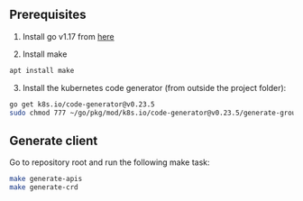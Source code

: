 ## Prerequisites

1. Install go v1.17 from [here](https://golang.org/doc/install)

2. Install make 
```bash
apt install make
```
3. Install the kubernetes code generator (from outside the project folder):
```bash
go get k8s.io/code-generator@v0.23.5
sudo chmod 777 ~/go/pkg/mod/k8s.io/code-generator@v0.23.5/generate-groups.sh
```


## Generate client
Go to repository root and run the following make task:
```bash
make generate-apis
make generate-crd
```